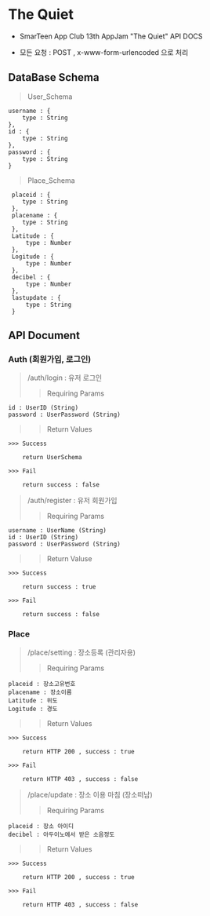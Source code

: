 # The Quiet

* SmarTeen App Club 13th AppJam "The Quiet" API DOCS

* 모든 요청 : POST , x-www-form-urlencoded 으로 처리

## DataBase Schema

> User_Schema

    username : {
        type : String
    },
    id : {
        type : String
    },
    password : {
        type : String
    }
        
> Place_Schema

     placeid : {
        type : String
     },
     placename : {
        type : String
     },
     Latitude : {
         type : Number
     },
     Logitude : {
         type : Number
     },
     decibel : {
         type : Number
     },
     lastupdate : {
         type : String
     }


## API Document

### Auth (회원가입, 로그인)

> /auth/login : 유저 로그인
>> Requiring Params

    id : UserID (String)
    password : UserPassword (String)

>> Return Values

    >>> Success

        return UserSchema

    >>> Fail

        return success : false
        
> /auth/register : 유저 회원가입
>> Requiring Params

    username : UserName (String)
    id : UserID (String)
    password : UserPassword (String)
    
>> Return Valuse

    >>> Success
        
        return success : true
        
    >>> Fail
    
        return success : false
       
       
### Place

> /place/setting : 장소등록 (관리자용)
>> Requiring Params
    
    placeid : 장소고유번호
    placename : 장소이름
    Latitude : 위도
    Logitude : 경도

>> Return Values

    >>> Success
        
        return HTTP 200 , success : true
        
    >>> Fail
    
        return HTTP 403 , success : false
    
> /place/update : 장소 이용 마침 (장소떠남)
>> Requiring Params

    placeid : 장소 아이디
    decibel : 아두이노에서 받은 소음정도
    
>> Return Values

    >>> Success
        
        return HTTP 200 , success : true
        
    >>> Fail
    
        return HTTP 403 , success : false